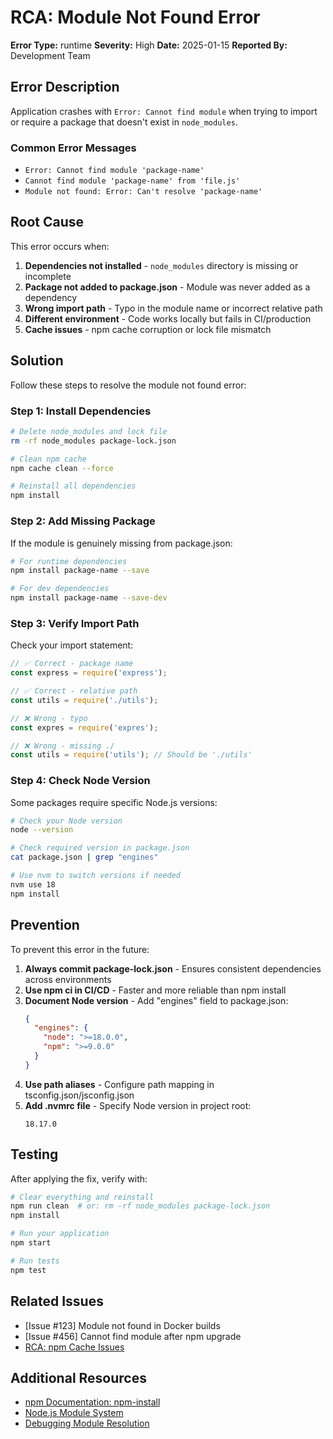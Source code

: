 # RCA: Module Not Found Error

**Error Type:** runtime
**Severity:** High
**Date:** 2025-01-15
**Reported By:** Development Team

## Error Description

Application crashes with `Error: Cannot find module` when trying to import or require a package that doesn't exist in `node_modules`.

### Common Error Messages
- `Error: Cannot find module 'package-name'`
- `Cannot find module 'package-name' from 'file.js'`
- `Module not found: Error: Can't resolve 'package-name'`

## Root Cause

This error occurs when:
1. **Dependencies not installed** - `node_modules` directory is missing or incomplete
2. **Package not added to package.json** - Module was never added as a dependency
3. **Wrong import path** - Typo in the module name or incorrect relative path
4. **Different environment** - Code works locally but fails in CI/production
5. **Cache issues** - npm cache corruption or lock file mismatch

## Solution

Follow these steps to resolve the module not found error:

### Step 1: Install Dependencies

```bash
# Delete node_modules and lock file
rm -rf node_modules package-lock.json

# Clean npm cache
npm cache clean --force

# Reinstall all dependencies
npm install
```

### Step 2: Add Missing Package

If the module is genuinely missing from package.json:

```bash
# For runtime dependencies
npm install package-name --save

# For dev dependencies
npm install package-name --save-dev
```

### Step 3: Verify Import Path

Check your import statement:

```javascript
// ✅ Correct - package name
const express = require('express');

// ✅ Correct - relative path
const utils = require('./utils');

// ❌ Wrong - typo
const expres = require('expres');

// ❌ Wrong - missing ./
const utils = require('utils'); // Should be './utils'
```

### Step 4: Check Node Version

Some packages require specific Node.js versions:

```bash
# Check your Node version
node --version

# Check required version in package.json
cat package.json | grep "engines"

# Use nvm to switch versions if needed
nvm use 18
npm install
```

## Prevention

To prevent this error in the future:

1. **Always commit package-lock.json** - Ensures consistent dependencies across environments
2. **Use npm ci in CI/CD** - Faster and more reliable than npm install
3. **Document Node version** - Add "engines" field to package.json:
   ```json
   {
     "engines": {
       "node": ">=18.0.0",
       "npm": ">=9.0.0"
     }
   }
   ```
4. **Use path aliases** - Configure path mapping in tsconfig.json/jsconfig.json
5. **Add .nvmrc file** - Specify Node version in project root:
   ```
   18.17.0
   ```

## Testing

After applying the fix, verify with:

```bash
# Clear everything and reinstall
npm run clean  # or: rm -rf node_modules package-lock.json
npm install

# Run your application
npm start

# Run tests
npm test
```

## Related Issues

- [Issue #123] Module not found in Docker builds
- [Issue #456] Cannot find module after npm upgrade
- [RCA: npm Cache Issues](./npm-cache-rca.md)

## Additional Resources

- [npm Documentation: npm-install](https://docs.npmjs.com/cli/v9/commands/npm-install)
- [Node.js Module System](https://nodejs.org/api/modules.html)
- [Debugging Module Resolution](https://nodejs.org/api/modules.html#all-together)
